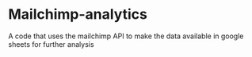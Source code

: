 # Mailchimp-analytics
A code that uses the mailchimp API to make the data available in google sheets for further analysis
